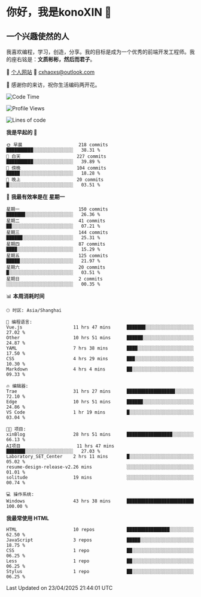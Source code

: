 <!--
**konoXIN/konoXIN** is a ✨ _special_ ✨ repository because its `README.md` (this file) appears on your GitHub profile.

Here are some ideas to get you started:

- 🔭 I’m currently working on ...
- 🌱 I’m currently learning ...
- 👯 I’m looking to collaborate on ...
- 🤔 I’m looking for help with ...
- 💬 Ask me about ...
- 📫 How to reach me: ...
- 😄 Pronouns: ...
- ⚡ Fun fact: ...
-->
# 你好，我是konoXIN 👋
## 一个兴趣使然的人

我喜欢编程，学习，创造，分享。我的目标是成为一个优秀的前端开发工程师。我的座右铭是：**文质彬彬，然后而君子**。

📄 [个人网站](https://www.konoxin.top/)  📮 cxhaoxs@outlook.com
    
👋 感谢你的来访，祝你生活编码两开花。
 <!--START_SECTION:waka-->
![Code Time](http://img.shields.io/badge/Code%20Time-2%2C060%20hrs%2045%20mins-blue)

![Profile Views](http://img.shields.io/badge/%E4%B8%AA%E4%BA%BA%E8%B5%84%E6%96%99%E8%A7%82%E7%9C%8B%E6%AC%A1%E6%95%B0-75-blue)

![Lines of code](https://img.shields.io/badge/%E4%BB%8E%E3%80%8CHello%20World%E3%80%8D%E8%B5%B7%E6%88%91%E5%B7%B2%E7%BB%8F%E5%86%99%E4%BA%86-182.5%20thousand%20%E8%A1%8C%E4%BB%A3%E7%A0%81-blue)

**我是早起的 🐤** 

```text
🌞 早晨                     218 commits         ██████████░░░░░░░░░░░░░░░   38.31 % 
🌆 白天                     227 commits         ██████████░░░░░░░░░░░░░░░   39.89 % 
🌃 傍晚                     104 commits         █████░░░░░░░░░░░░░░░░░░░░   18.28 % 
🌙 晚上                     20 commits          █░░░░░░░░░░░░░░░░░░░░░░░░   03.51 % 
```
📅 **我最有效率是在 星期一** 

```text
星期一                      150 commits         ███████░░░░░░░░░░░░░░░░░░   26.36 % 
星期二                      41 commits          ██░░░░░░░░░░░░░░░░░░░░░░░   07.21 % 
星期三                      144 commits         ██████░░░░░░░░░░░░░░░░░░░   25.31 % 
星期四                      87 commits          ████░░░░░░░░░░░░░░░░░░░░░   15.29 % 
星期五                      125 commits         █████░░░░░░░░░░░░░░░░░░░░   21.97 % 
星期六                      20 commits          █░░░░░░░░░░░░░░░░░░░░░░░░   03.51 % 
星期日                      2 commits           ░░░░░░░░░░░░░░░░░░░░░░░░░   00.35 % 
```


📊 **本周消耗时间** 

```text
🕑︎ 时区: Asia/Shanghai

💬 编程语言: 
Vue.js                   11 hrs 47 mins      ███████░░░░░░░░░░░░░░░░░░   27.02 % 
Other                    10 hrs 51 mins      ██████░░░░░░░░░░░░░░░░░░░   24.87 % 
YAML                     7 hrs 38 mins       ████░░░░░░░░░░░░░░░░░░░░░   17.50 % 
CSS                      4 hrs 29 mins       ███░░░░░░░░░░░░░░░░░░░░░░   10.30 % 
Markdown                 4 hrs 4 mins        ██░░░░░░░░░░░░░░░░░░░░░░░   09.33 % 

🔥 编辑器: 
Trae                     31 hrs 27 mins      ██████████████████░░░░░░░   72.10 % 
Edge                     10 hrs 51 mins      ██████░░░░░░░░░░░░░░░░░░░   24.86 % 
VS Code                  1 hr 19 mins        █░░░░░░░░░░░░░░░░░░░░░░░░   03.04 % 

🐱‍💻 项目: 
xinBlog                  28 hrs 51 mins      █████████████████░░░░░░░░   66.13 % 
AI项目                     11 hrs 47 mins      ███████░░░░░░░░░░░░░░░░░░   27.03 % 
Laboratory_SET_Center    2 hrs 11 mins       █░░░░░░░░░░░░░░░░░░░░░░░░   05.02 % 
resume-design-release-v2.26 mins             ░░░░░░░░░░░░░░░░░░░░░░░░░   01.01 % 
solitude                 19 mins             ░░░░░░░░░░░░░░░░░░░░░░░░░   00.74 % 

💻 操作系统: 
Windows                  43 hrs 38 mins      █████████████████████████   100.00 % 
```

**我最常使用 HTML** 

```text
HTML                     10 repos            ████████████████░░░░░░░░░   62.50 % 
JavaScript               3 repos             █████░░░░░░░░░░░░░░░░░░░░   18.75 % 
CSS                      1 repo              ██░░░░░░░░░░░░░░░░░░░░░░░   06.25 % 
Less                     1 repo              ██░░░░░░░░░░░░░░░░░░░░░░░   06.25 % 
Stylus                   1 repo              ██░░░░░░░░░░░░░░░░░░░░░░░   06.25 % 
```




 Last Updated on 23/04/2025 21:44:01 UTC
<!--END_SECTION:waka-->
